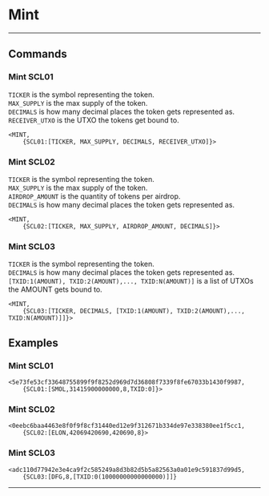 # Mint

---

## Commands

### Mint SCL01

```TICKER``` is the symbol representing the token.  
```MAX_SUPPLY``` is the max supply of the token.  
```DECIMALS``` is how many decimal places the token gets represented as.  
```RECEIVER_UTXO``` is the UTXO the tokens get bound to.  

```
<MINT,
    {SCL01:[TICKER, MAX_SUPPLY, DECIMALS, RECEIVER_UTXO]}>
```

### Mint SCL02

```TICKER``` is the symbol representing the token.  
```MAX_SUPPLY``` is the max supply of the token.  
```AIRDROP_AMOUNT``` is the quantity of tokens per airdrop.  
```DECIMALS``` is how many decimal places the token gets represented as.  

```
<MINT,
    {SCL02:[TICKER, MAX_SUPPLY, AIRDROP_AMOUNT, DECIMALS]}>
```

### Mint SCL03

```TICKER``` is the symbol representing the token.  
```DECIMALS``` is how many decimal places the token gets represented as.  
```[TXID:1(AMOUNT), TXID:2(AMOUNT),..., TXID:N(AMOUNT)]``` is a list of UTXOs the AMOUNT gets bound to.  

```
<MINT,
    {SCL03:[TICKER, DECIMALS, [TXID:1(AMOUNT), TXID:2(AMOUNT),..., TXID:N(AMOUNT)]]}>
```

## Examples

### Mint SCL01

```
<5e73fe53cf33648755899f9f8252d969d7d36808f7339f8fe67033b1430f9987,
    {SCL01:[SMOL,31415900000000,8,TXID:0]}>
```

### Mint SCL02

```
<0eebc6baa4463e8f0f9f8cf31440ed12e9f312671b334de97e338380ee1f5cc1,
    {SCL02:[ELON,42069420690,420690,8}>
```

### Mint SCL03

```
<adc110d77942e3e4ca9f2c585249a8d3b82d5b5a82563a0a01e9c591837d99d5,
    {SCL03:[DFG,8,[TXID:0(10000000000000000)]]}
```

---